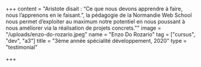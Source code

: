 +++
content = "Aristote disait : “Ce que nous devons apprendre à faire, nous l’apprenons en le faisant.”, la pédagogie de la Normandie Web School nous permet d’exploiter au maximum notre potentiel en nous poussant à nous améliorer via la réalisation de projets concrets.\""
image = "/uploads/enzo-do-rozario.jpeg"
name = "Enzo Do Rozario"
tag = ["cursus", "dev", "a3"]
title = "3ème année spécialité développement, 2020"
type = "testimonial"

+++
